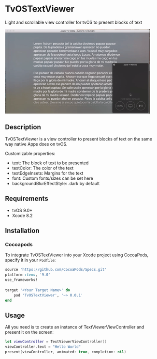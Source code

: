 # TvOSTextViewer

Light and scrollable view controller for tvOS to present blocks of text

![](preview.gif)

## Description

TvOSTextViewer is a view controller to present blocks of text on the same way native Apps does on tvOS.

Customizable properties:

- text: The block of text to be presented
- textColor: The color of the text
- textEdgeInsets: Margins for the text
- font: Custom fonts/sizes can be set here
- backgroundBlurEffectStyle: .dark by default

## Requirements

- tvOS 9.0+
- Xcode 8.2

## Installation

### Cocoapods

To integrate TvOSTextViewer into your Xcode project using CocoaPods, specify it in your `Podfile`:

```ruby
source 'https://github.com/CocoaPods/Specs.git'
platform :tvos, '9.0'
use_frameworks!

target '<Your Target Name>' do
    pod 'TvOSTextViewer', '~> 0.0.1'
end
```

## Usage

All you need is to create an instance of TextViewerViewController and present it on the screen:

```swift
let viewController = TextViewerViewController()
viewController.text = "Hello World"
present(viewController, animated: true, completion: nil)
```

